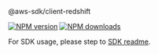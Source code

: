 @aws-sdk/client-redshift

[![NPM version](https://img.shields.io/npm/v/@aws-sdk/client-redshift/rc.svg)](https://www.npmjs.com/package/@aws-sdk/client-redshift)
[![NPM downloads](https://img.shields.io/npm/dm/@aws-sdk/client-redshift.svg)](https://www.npmjs.com/package/@aws-sdk/client-redshift)

For SDK usage, please step to [SDK readme](https://github.com/aws/aws-sdk-js-v3).
